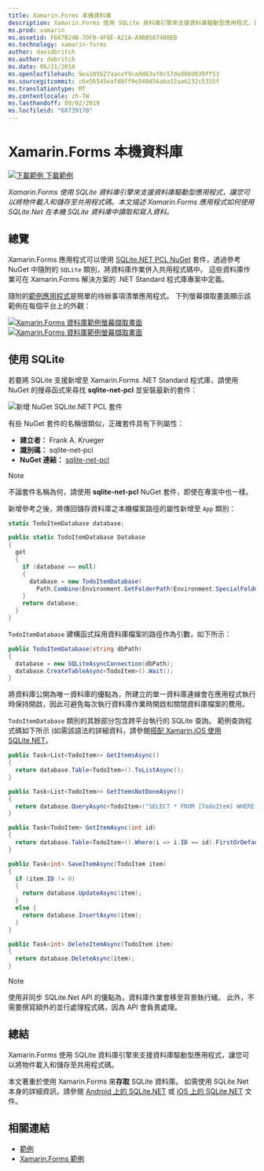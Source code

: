 ```yaml
---
title: Xamarin.Forms 本機資料庫
description: Xamarin.Forms 使用 SQLite 資料庫引擎來支援資料庫驅動型應用程式，讓您可以將物件載入和儲存至共用程式碼。 本文描述 Xamarin.Forms 應用程式如何使用 SQLite.Net 在本機 SQLite 資料庫中讀取和寫入資料。
ms.prod: xamarin
ms.assetid: F687B24B-7DF0-4F8E-A21A-A9BB507480EB
ms.technology: xamarin-forms
author: davidbritch
ms.author: dabritch
ms.date: 06/21/2018
ms.openlocfilehash: 9ea105b27aacef9ca9d63af0c57de880d039ff53
ms.sourcegitcommit: c6e56545eafd8ff9e540d56aba32aa6232c5315f
ms.translationtype: MT
ms.contentlocale: zh-TW
ms.lasthandoff: 08/02/2019
ms.locfileid: "68739170"
---
```

# <a name="xamarinforms-local-databases"></a>Xamarin.Forms 本機資料庫

[![下載範例](~/media/shared/download.png) 下載範例](https://docs.microsoft.com/samples/xamarin/xamarin-forms-samples/todo)

_Xamarin.Forms 使用 SQLite 資料庫引擎來支援資料庫驅動型應用程式，讓您可以將物件載入和儲存至共用程式碼。本文描述 Xamarin.Forms 應用程式如何使用 SQLite.Net 在本機 SQLite 資料庫中讀取和寫入資料。_

## <a name="overview"></a>總覽

Xamarin.Forms 應用程式可以使用 [SQLite.NET PCL NuGet](https://www.nuget.org/packages/sqlite-net-pcl/) 套件，透過參考 NuGet 中隨附的 `SQLite` 類別，將資料庫作業併入共用程式碼中。 這些資料庫作業可在 Xamarin.Forms 解決方案的 .NET Standard 程式庫專案中定義。

隨附的[範例應用程式](https://docs.microsoft.com/samples/xamarin/xamarin-forms-samples/todo)是簡單的待辦事項清單應用程式。 下列螢幕擷取畫面顯示該範例在每個平台上的外觀：

[![Xamarin.Forms 資料庫範例螢幕擷取畫面](databases-images/todo-list-sml.png "TodoList 第一頁螢幕擷取畫面")](databases-images/todo-list.png#lightbox "TodoList 第一頁螢幕擷取畫面") [ ![Xamarin.Forms 資料庫範例螢幕擷取畫面](databases-images/todo-list-sml.png "TodoList 第一頁螢幕擷取畫面")](databases-images/todo-list.png#lightbox "TodoList 第一頁螢幕擷取畫面")

<a name="Using_SQLite_with_PCL" />

## <a name="using-sqlite"></a>使用 SQLite

若要將 SQLite 支援新增至 Xamarin.Forms .NET Standard 程式庫，請使用 NuGet 的搜尋函式來尋找 **sqlite-net-pcl** 並安裝最新的套件：

![新增 NuGet SQLite.NET PCL 套件](databases-images/vs2017-sqlite-pcl-nuget.png "新增 NuGet SQLite.NET PCL 套件")

有些 NuGet 套件的名稱很類似，正確套件具有下列屬性：

- **建立者：** Frank A. Krueger
- **識別碼：** sqlite-net-pcl
- **NuGet 連結：** [sqlite-net-pcl](https://www.nuget.org/packages/sqlite-net-pcl/)

> [!NOTE]
> 不論套件名稱為何，請使用 **sqlite-net-pcl** NuGet 套件，即使在專案中也一樣。

新增參考之後，將傳回儲存資料庫之本機檔案路徑的屬性新增至 `App` 類別：

```csharp
static TodoItemDatabase database;

public static TodoItemDatabase Database
{
  get
  {
    if (database == null)
    {
      database = new TodoItemDatabase(
        Path.Combine(Environment.GetFolderPath(Environment.SpecialFolder.LocalApplicationData), "TodoSQLite.db3"));
    }
    return database;
  }
}
```

`TodoItemDatabase` 建構函式採用資料庫檔案的路徑作為引數，如下所示：

```csharp
public TodoItemDatabase(string dbPath)
{
  database = new SQLiteAsyncConnection(dbPath);
  database.CreateTableAsync<TodoItem>().Wait();
}
```

將資料庫公開為唯一資料庫的優點為，所建立的單一資料庫連線會在應用程式執行時保持開啟，因此可避免每次執行資料庫作業時開啟和關閉資料庫檔案的費用。

`TodoItemDatabase` 類別的其餘部分包含跨平台執行的 SQLite 查詢。 範例查詢程式碼如下所示 (如需該語法的詳細資料，請參閱[搭配 Xamarin.iOS 使用 SQLite.NET](~/ios/data-cloud/data/using-sqlite-orm.md)。

```csharp
public Task<List<TodoItem>> GetItemsAsync()
{
  return database.Table<TodoItem>().ToListAsync();
}

public Task<List<TodoItem>> GetItemsNotDoneAsync()
{
  return database.QueryAsync<TodoItem>("SELECT * FROM [TodoItem] WHERE [Done] = 0");
}

public Task<TodoItem> GetItemAsync(int id)
{
  return database.Table<TodoItem>().Where(i => i.ID == id).FirstOrDefaultAsync();
}

public Task<int> SaveItemAsync(TodoItem item)
{
  if (item.ID != 0)
  {
    return database.UpdateAsync(item);
  }
  else {
    return database.InsertAsync(item);
  }
}

public Task<int> DeleteItemAsync(TodoItem item)
{
  return database.DeleteAsync(item);
}
```

> [!NOTE]
> 使用非同步 SQLite.Net API 的優點為，資料庫作業會移至背景執行緒。 此外，不需要撰寫額外的並行處理程式碼，因為 API 會負責處理。

## <a name="summary"></a>總結

Xamarin.Forms 使用 SQLite 資料庫引擎來支援資料庫驅動型應用程式，讓您可以將物件載入和儲存至共用程式碼。

本文著重於使用 Xamarin.Forms 來**存取** SQLite 資料庫。 如需使用 SQLite.Net 本身的詳細資訊，請參閱 [Android 上的 SQLite.NET](~/android/data-cloud/data-access/using-sqlite-orm.md) 或 [iOS 上的 SQLite.NET](~/ios/data-cloud/data/using-sqlite-orm.md) 文件。

## <a name="related-links"></a>相關連結

- [範例](https://docs.microsoft.com/samples/xamarin/xamarin-forms-samples/todo)
- [Xamarin.Forms 範例](https://docs.microsoft.com/samples/browse/?products=xamarin&term=Xamarin.Forms)
